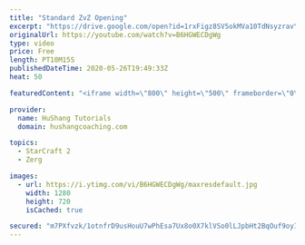 ```yaml
---
title: "Standard ZvZ Opening"
excerpt: "https://drive.google.com/open?id=1rxFigz8SV5okMVa10TdNsyzravYgkTjE  Interested in lessons? Email Devon directly at hushangtutorials@outlook.com ------------------------------------------------------------------------------------------------------- Want to support HuShang Tutorials directly? Patreon is"
originalUrl: https://youtube.com/watch?v=B6HGWECDgWg
type: video
price: Free
length: PT10M15S
publishedDateTime: 2020-05-26T19:49:33Z
heat: 50

featuredContent: "<iframe width=\"800\" height=\"500\" frameborder=\"0\" src=\"https://www.youtube.com/embed/B6HGWECDgWg\" allow=\"accelerometer; autoplay; encrypted-media; gyroscope; picture-in-picture\" allowfullscreen></iframe>"

provider:
  name: HuShang Tutorials
  domain: hushangcoaching.com

topics:
  - StarCraft 2
  - Zerg

images:
  - url: https://i.ytimg.com/vi/B6HGWECDgWg/maxresdefault.jpg
    width: 1280
    height: 720
    isCached: true

secured: "m7PXfvzk/1otnfrD9usHouU7wPhEsa7Ux8o0X7klVSo0lLJpbHt2BqOuf9oyIWAjwqr3awfOUiedUDSFcFka27G2KBU0WZKYoMgV/xAf04I1y7noCQgYCZehEaHlgExigP3o8CnpFbct/3H2LnJTH2sF4UdQYsTKZjSRWAsDeYYN5UyS0lHDrLZX9riYTBHFgI80NBZCkeqG1buZsnSxEtJkbK1v4JHte5fnrHMq1gRBHmthePJNFy14FgP2TmeEZg0O3n+I64Kbh5FjwOCDmcfIXKyhra8+0Kd0Cuxub+u+tXNaDxTayf/5xkJTlsKWktIK+4P8ut7md4UV6rmCdtXBfCnkfEqrHZWXLw+lUdmCqlE/aiP2YM/7hYZe4QKoRyQgiHzkvwAbWlQ7z/MruaGDZ6EJBMbOLL71rYLv058=;GvQOwu1hbSAQN6nBvSbZhw=="
---
```


